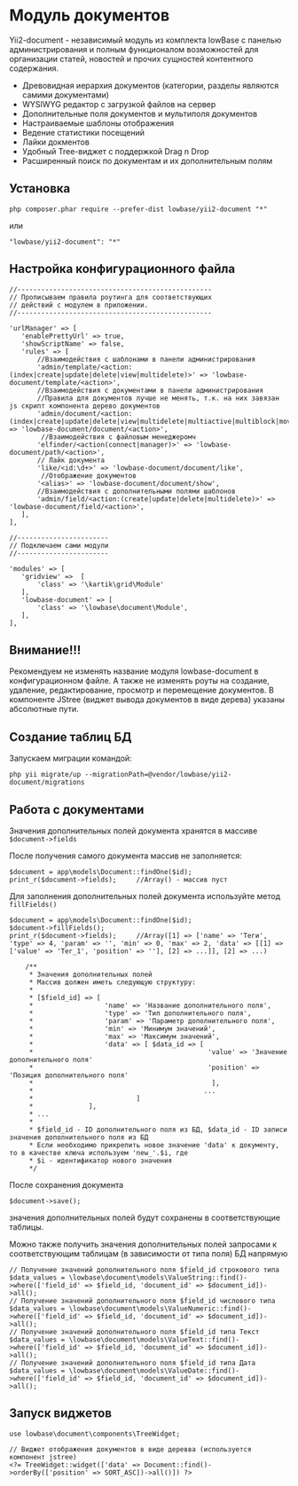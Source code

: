 Модуль документов
=================

Yii2-document - независимый модуль из комплекта lowBase с панелью администрирования и полным функционалом возможностей для
организации статей, новостей и прочих сущностей контентного содержания.

* Древовидная иерархия документов (категории, разделы являются самими документами)
* WYSIWYG редактор с загрузкой файлов на сервер
* Дополнительные поля документов и мультиполя документов
* Настраиваемые шаблоны отображения
* Ведение статистики посещений
* Лайки докментов
* Удобный Tree-виджет с поддержкой Drag n Drop
* Расширенный поиск по документам и их дополнительным полям

Установка
---------
```
php composer.phar require --prefer-dist lowbase/yii2-document "*"
```
или
```
"lowbase/yii2-document": "*"
```

Настройка конфигурационного файла
---------------------------------

```
//-------------------------------------------------
// Прописываем правила роутинга для соответствующих
// действий с модулем в приложении.
//-------------------------------------------------

'urlManager' => [
   'enablePrettyUrl' => true,
   'showScriptName' => false,
   'rules' => [
       //Взаимодействия с шаблонами в панели администрирования
       'admin/template/<action:(index|create|update|delete|view|multidelete)>' => 'lowbase-document/template/<action>',
       //Взаимодействия с документами в панели администрирования
       //Правила для документов лучше не менять, т.к. на них завязан js скрипт компонента дерево документов
       'admin/document/<action:(index|create|update|delete|view|multidelete|multiactive|multiblock|move|change|field)>' => 'lowbase-document/document/<action>',
        //Взаимодействия с файловым менеджеромч
       'elfinder/<action(connect|manager)>' => 'lowbase-document/path/<action>',
       // Лайк документа
       'like/<id:\d+>' => 'lowbase-document/document/like',
        //Отображение документов
       '<alias>' => 'lowbase-document/document/show',
       //Взаимодействия с дополнительными полями шаблонов
       'admin/field/<action:(create|update|delete|multidelete)>' => 'lowbase-document/field/<action>',
   ],
],

//-----------------------
// Подключаем сами модули
//-----------------------

'modules' => [
   'gridview' =>  [
       'class' => '\kartik\grid\Module'
   ],
   'lowbase-document' => [
       'class' => '\lowbase\document\Module',
   ],
],
```
Внимание!!!
-----------
Рекомендуем не изменять название модуля lowbase-document в конфигурационном файле. А также не изменять роуты на создание, удаление, редактирование, просмотр и перемещение документов. В компоненте JStree (виджет вывода документов в виде дерева) указаны абсолютные пути.

Создание таблиц БД
------------------
Запускаем миграции командой:
```
php yii migrate/up --migrationPath=@vendor/lowbase/yii2-document/migrations
```
Работа с документами
--------------------
Значения дополнительных полей документа хранятся в массиве `$document->fields`

После получения самого документа массив не заполняется:

```
$document = app\models\Document::findOne($id);
print_r($document->fields);     //Array() - массив пуст
```

Для заполнения дополнительных полей документа используйте метод `fillFields()`

```
$document = app\models\Document::findOne($id);
$document->fillFields();
print_r($document->fields);     //Array([1] => ['name' => 'Теги', 'type' => 4, 'param' => '', 'min' => 0, 'max' => 2, 'data' => [[1] => ['value' => 'Тег_1', 'position' => ''], [2] => ...]], [2] => ...)

    /**
     * Значения дополнительных полей
     * Массив должен иметь следующую структуру:
     *
     * [$field_id] => [
     *                  'name' => 'Название дополнительного поля',
     *                  'type' => 'Тип дополнительного поля',
     *                  'param' => 'Параметр дополнительного поля',
     *                  'min' => 'Минимум значений',
     *                  'max' => 'Максимум значений',
     *                  'data' => [ $data_id => [
     *                                            'value' => 'Значение дополнительного поля'
     *                                            'position' => 'Позиция дополнительного поля'
     *                                             ],
     *                                           ...
     *                          ]
     *              ],
     * ...
     *
     * $field_id - ID дополнительного поля из БД, $data_id - ID записи значения дополнительного поля из БД
     * Если необходимо прикрепить новое значение 'data' к документу, то в качестве ключа используем 'new_'.$i, где
     * $i - идентификатор нового значения
     */
```
После сохранения документа
```
$document->save();
```
значения дополнительных полей будут сохранены в соответствующие таблицы.

Можно также получить значения дополнительных полей запросами к соответствующим таблицам (в зависимости от типа поля) БД напрямую

```
// Получение значений дополнительного поля $field_id строкового типа
$data_values = \lowbase\document\models\ValueString::find()->where(['field_id' => $field_id, 'document_id' => $document_id])->all();
// Получение значений дополнительного поля $field_id числового типа
$data_values = \lowbase\document\models\ValueNumeric::find()->where(['field_id' => $field_id, 'document_id' => $document_id])->all();
// Получение значений дополнительного поля $field_id типа Текст
$data_values = \lowbase\document\models\ValueText::find()->where(['field_id' => $field_id, 'document_id' => $document_id])->all();
// Получение значений дополнительного поля $field_id типа Дата
$data_values = \lowbase\document\models\ValueDate::find()->where(['field_id' => $field_id, 'document_id' => $document_id])->all();
```

Запуск виджетов
---------------
```
use lowbase\document\components\TreeWidget;

// Виджет отображения документов в виде деревва (используется компонент jstree) 
<?= TreeWidget::widget(['data' => Document::find()->orderBy(['position' => SORT_ASC])->all()]) ?>

```
